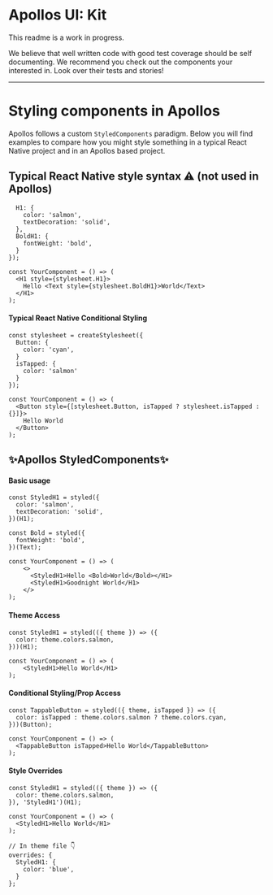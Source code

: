 # Apollos UI: Kit

This readme is a work in progress.

We believe that well written code with good test coverage should be self documenting. We recommend you check out the components your interested in. Look over their tests and stories!

---

# Styling components in Apollos

Apollos follows a custom `StyledComponents` paradigm. Below you will find examples to compare how you might style something in a typical React Native project and in an Apollos based project.

## Typical React Native style syntax ⚠️ (not used in Apollos)

```const stylesheet = createStylesheet({
  H1: {
    color: 'salmon',
    textDecoration: 'solid',
  },
  BoldH1: {
    fontWeight: 'bold',
  }
});

const YourComponent = () => (
  <H1 style={stylesheet.H1}>
    Hello <Text style={stylesheet.BoldH1}>World</Text>
  </H1>
);
```

#### Typical React Native Conditional Styling

```
const stylesheet = createStylesheet({
  Button: {
    color: 'cyan',
  }
  isTapped: {
    color: 'salmon'
  }
});

const YourComponent = () => (
  <Button style={[stylesheet.Button, isTapped ? stylesheet.isTapped : {}]}>
    Hello World
  </Button>
);
```

## ✨Apollos StyledComponents✨

#### Basic usage

```
const StyledH1 = styled({
  color: 'salmon',
  textDecoration: 'solid',
})(H1);

const Bold = styled({
  fontWeight: 'bold',
})(Text);

const YourComponent = () => (
    <>
      <StyledH1>Hello <Bold>World</Bold></H1>
      <StyledH1>Goodnight World</H1>
    </>
);
```

#### Theme Access

```
const StyledH1 = styled(({ theme }) => ({
  color: theme.colors.salmon,
}))(H1);

const YourComponent = () => (
    <StyledH1>Hello World</H1>
);
```

#### Conditional Styling/Prop Access

```
const TappableButton = styled(({ theme, isTapped }) => ({
  color: isTapped : theme.colors.salmon ? theme.colors.cyan,
}))(Button);

const YourComponent = () => (
  <TappableButton isTapped>Hello World</TappableButton>
);
```

#### Style Overrides

```
const StyledH1 = styled(({ theme }) => ({
  color: theme.colors.salmon,
}), 'StyledH1')(H1);

const YourComponent = () => (
  <StyledH1>Hello World</H1>
);

// In theme file 👇
overrides: {
  StyledH1: {
    color: 'blue',
  }
};
```
